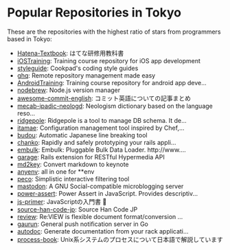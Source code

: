 # Popular Repositories in Tokyo

These are the repositories with the highest ratio of stars from programmers based in Tokyo:

- [Hatena-Textbook](https://github.com/hatena/Hatena-Textbook): はてな研修用教科書
- [iOSTraining](https://github.com/mixi-inc/iOSTraining): Training course repository for iOS app development
- [styleguide](https://github.com/cookpad/styleguide): Cookpad's coding style guides
- [ghq](https://github.com/motemen/ghq): Remote repository management made easy
- [AndroidTraining](https://github.com/mixi-inc/AndroidTraining): Training course repository for android app deve...
- [nodebrew](https://github.com/hokaccha/nodebrew): Node.js version manager
- [awesome-commit-english](https://github.com/azu/awesome-commit-english): コミット英語についての記事まとめ
- [mecab-ipadic-neologd](https://github.com/neologd/mecab-ipadic-neologd): Neologism dictionary based on the language reso...
- [ridgepole](https://github.com/winebarrel/ridgepole): Ridgepole is a tool to manage DB schema.  It de...
- [itamae](https://github.com/itamae-kitchen/itamae): Configuration management tool inspired by Chef,...
- [budou](https://github.com/google/budou): Automatic Japanese line breaking tool
- [chanko](https://github.com/cookpad/chanko): Rapidly and safely prototyping your rails appli...
- [embulk](https://github.com/embulk/embulk): Embulk: Pluggable Bulk Data Loader. http://www....
- [garage](https://github.com/cookpad/garage): Rails extension for RESTful Hypermedia API
- [md2key](https://github.com/k0kubun/md2key): Convert markdown to keynote
- [anyenv](https://github.com/riywo/anyenv): all in one for **env
- [peco](https://github.com/peco/peco): Simplistic interactive filtering tool
- [mastodon](https://github.com/tootsuite/mastodon): A GNU Social-compatible microblogging server
- [power-assert](https://github.com/power-assert-js/power-assert): Power Assert in JavaScript. Provides descriptiv...
- [js-primer](https://github.com/asciidwango/js-primer): JavaScriptの入門書 :book: 
- [source-han-code-jp](https://github.com/adobe-fonts/source-han-code-jp): Source Han Code JP
- [review](https://github.com/kmuto/review): Re:VIEW is flexible document format/conversion ...
- [gaurun](https://github.com/mercari/gaurun): General push notification server in Go
- [autodoc](https://github.com/r7kamura/autodoc): Generate documentation from your rack applicati...
- [process-book](https://github.com/Shinpeim/process-book): Unix系システムのプロセスについて日本語で解説しています
